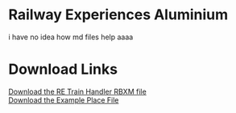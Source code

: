 # Railway Experiences Aluminium

i have no idea how md files help aaaa<br>

# Download Links
[Download the RE Train Handler RBXM file](https://github.com/FilteredDev/RailwayExperiencesAluminium/raw/master/TrainHandler/RailwayExperiencesTrainHandler.rbxm)<br>
[Download the Example Place File](https://github.com/FilteredDev/RailwayExperiencesAluminium/blob/master/REA%20Example%20File.rbxl?raw=true)
